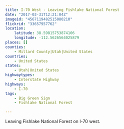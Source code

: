 ```yaml
---
title: I-70 West - Leaving Fishlake National Forest
date: "2017-03-31T12:21:04Z"
imageid: "4567119482515080210"
flickrid: "33657957762"
location:
    latitude: 38.59815753874106
    longitude: -112.5626564025879
places: []
counties:
    - Millard County|Utah|United States
countries:
    - United States
states:
    - Utah|United States
highwaytypes:
    - Interstate Highway
highways:
    - I-70
tags:
    - Big Green Sign
    - Fishlake National Forest

---
```

Leaving Fishlake National Forest on I-70 west.